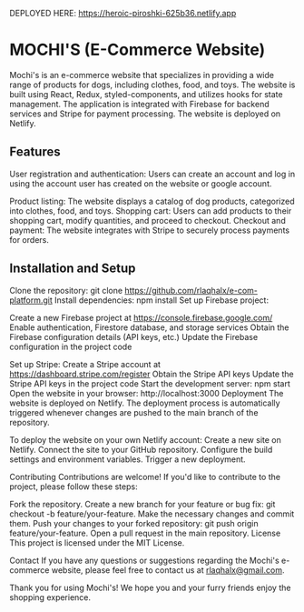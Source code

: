 DEPLOYED HERE: https://heroic-piroshki-625b36.netlify.app

# MOCHI'S (E-Commerce Website)
Mochi's is an e-commerce website that specializes in providing a wide range of products for dogs, including clothes, food, and toys. The website is built using React, Redux, styled-components, and utilizes hooks for state management. The application is integrated with Firebase for backend services and Stripe for payment processing. The website is deployed on Netlify.

## Features
User registration and authentication: Users can create an account and log in using the account user has created on the website or google account.

Product listing: The website displays a catalog of dog products, categorized into clothes, food, and toys. 
Shopping cart: Users can add products to their shopping cart, modify quantities, and proceed to checkout.
Checkout and payment: The website integrates with Stripe to securely process payments for orders.

## Installation and Setup
Clone the repository: git clone https://github.com/rlaqhalx/e-com-platform.git
Install dependencies: npm install
Set up Firebase project:

Create a new Firebase project at https://console.firebase.google.com/
Enable authentication, Firestore database, and storage services
Obtain the Firebase configuration details (API keys, etc.)
Update the Firebase configuration in the project code

Set up Stripe:
Create a Stripe account at https://dashboard.stripe.com/register
Obtain the Stripe API keys
Update the Stripe API keys in the project code
Start the development server: npm start
Open the website in your browser: http://localhost:3000
Deployment
The website is deployed on Netlify. The deployment process is automatically triggered whenever changes are pushed to the main branch of the repository.

To deploy the website on your own Netlify account:
Create a new site on Netlify.
Connect the site to your GitHub repository.
Configure the build settings and environment variables.
Trigger a new deployment.

Contributing
Contributions are welcome! If you'd like to contribute to the project, please follow these steps:

Fork the repository.
Create a new branch for your feature or bug fix: git checkout -b feature/your-feature.
Make the necessary changes and commit them.
Push your changes to your forked repository: git push origin feature/your-feature.
Open a pull request in the main repository.
License
This project is licensed under the MIT License.

Contact
If you have any questions or suggestions regarding the Mochi's e-commerce website, please feel free to contact us at rlaqhalx@gmail.com.

Thank you for using Mochi's! We hope you and your furry friends enjoy the shopping experience.
